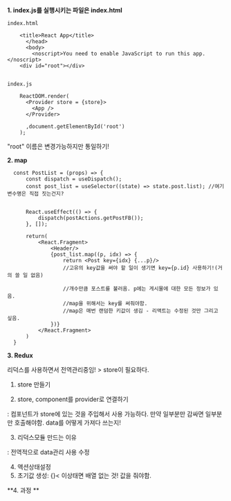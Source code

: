 **1. index.js를 실행시키는 파일은 index.html**

```
index.html

    <title>React App</title>
      </head>
      <body>
        <noscript>You need to enable JavaScript to run this app.</noscript>
    <div id="root"></div>
    
```

```
index.js

    ReactDOM.render(
      <Provider store = {store}>
        <App />
      </Provider>

      ,document.getElementById('root')
    );
```

"root" 이름은 변경가능하지만 통일하기!

**2. map**

```
  const PostList = (props) => {
      const dispatch = useDispatch();
      const post_list = useSelector((state) => state.post.list); //여기 변수명은 직접 짓는건지?


      React.useEffect(() => {
          dispatch(postActions.getPostFB());
      }, []);

      return(
          <React.Fragment>
              <Header/>
              {post_list.map((p, idx) => {
                  return <Post key={idx} {...p}/> 
                  //고유의 key값을 써야 할 일이 생기면 key={p.id} 사용하기!(거의 쓸 일 없음)

                  //개수만큼 포스트를 불러옴. p에는 게시물에 대한 모든 정보가 있음.
                  //map을 위해서는 key를 써줘야함.
                  //map은 매번 랜덤한 키값이 생김 - 리액트는 수정된 것만 그리고 싶음.
              })}
          </React.Fragment>
      )
  }
```

**3. Redux**

리덕스를 사용하면서 전역관리중임! > store이 필요하다.

1) store 만들기

2) store, component를 provider로 연결하기

: 컴포넌트가 store에 있는 것을 주입해서 사용 가능하다. 만약 일부분만 감싸면 일부분만 호출해야함. data를 어떻게 가져다 쓰는지!


3) 리덕스모듈 만드는 이유

: 전역적으로 data관리 사용 수정

4) 액션상태설정
5) 초기값 생성: {}< 이상태면 배열 없는 것! 값을 줘야함.

**4. 과정 **


